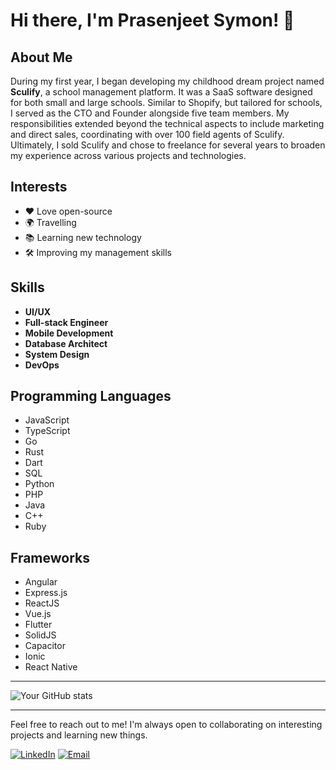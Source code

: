 # Hi there, I'm Prasenjeet Symon! 👋

## About Me

During my first year, I began developing my childhood dream project named **Sculify**, a school management platform. It was a SaaS software designed for both small and large schools. Similar to Shopify, but tailored for schools, I served as the CTO and Founder alongside five team members. My responsibilities extended beyond the technical aspects to include marketing and direct sales, coordinating with over 100 field agents of Sculify. Ultimately, I sold Sculify and chose to freelance for several years to broaden my experience across various projects and technologies.

## Interests

- ❤️ Love open-source
- 🌍 Travelling
- 📚 Learning new technology
- 🛠️ Improving my management skills

## Skills

- **UI/UX**
- **Full-stack Engineer**
- **Mobile Development**
- **Database Architect**
- **System Design**
- **DevOps**

## Programming Languages

- JavaScript
- TypeScript
- Go
- Rust
- Dart
- SQL
- Python
- PHP
- Java
- C++
- Ruby

## Frameworks

- Angular
- Express.js
- ReactJS
- Vue.js
- Flutter
- SolidJS
- Capacitor
- Ionic
- React Native

---

![Your GitHub stats](https://github-readme-stats.vercel.app/api?username=prasenjeet-symon&show_icons=true&theme=radical)

---

Feel free to reach out to me! I'm always open to collaborating on interesting projects and learning new things.

[![LinkedIn](https://img.shields.io/badge/LinkedIn-Connect-blue)](https://www.linkedin.com/in/prasenjeet-kumar-0b160384/)
[![Email](https://img.shields.io/badge/Email-Contact-red)](mailto:prasenjeetsymon@gmail.com)
